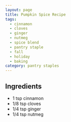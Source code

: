 ```yaml
---
layout: page
title: Pumpkin Spice Recipe
tags:
  - cinnamon
  - cloves
  - ginger
  - nutmeg
  - spice blend
  - pantry staple
  - fall
  - holiday
  - baking
category: pantry staples
---
```


## Ingredients
* 1 tsp cinnamon
* 1/8 tsp cloves
* 1/4 tsp ginger
* 1/4 tsp nutmeg
